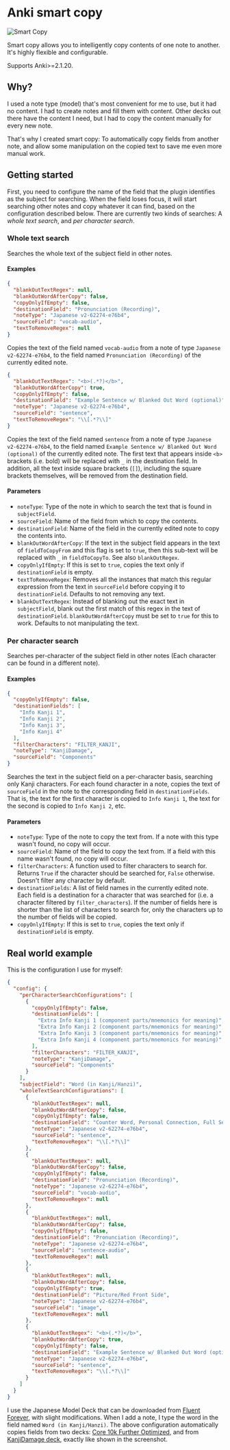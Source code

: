 # Anki smart copy

![Smart Copy](./smart_copy.gif)

Smart copy allows you to intelligently copy contents of one note to another. It's highly flexible and configurable.

Supports Anki>=2.1.20.

## Why?

I used a note type (model) that's most convenient for me to use, but it had no content. I had to create notes and fill them with content. Other decks out there have the content I need, but I had to copy the content manually for every new note.

That's why I created smart copy: To automatically copy fields from another note, and allow some manipulation on the copied text to save me even more manual work.

## Getting started

First, you need to configure the name of the field that the plugin identifies as the subject for searching. When the field loses focus, it will start searching other notes and copy whatever it can find, based on the configuration described below. There are currently two kinds of searches:
A *whole text search*, and *per character search*.

### Whole text search

Searches the whole text of the subject field in other notes.

#### Examples

```json
{
  "blankOutTextRegex": null,
  "blankOutWordAfterCopy": false,
  "copyOnlyIfEmpty": false,
  "destinationField": "Pronunciation (Recording)",
  "noteType": "Japanese v2-62274-e76b4",
  "sourceField": "vocab-audio",
  "textToRemoveRegex": null
}
```

Copies the text of the field named `vocab-audio` from a note of type `Japanese v2-62274-e76b4`, to the field named `Pronunciation (Recording)` of the currently edited note.


```json
{
  "blankOutTextRegex": "<b>(.*?)</b>",
  "blankOutWordAfterCopy": true,
  "copyOnlyIfEmpty": false,
  "destinationField": "Example Sentence w/ Blanked Out Word (optional)",
  "noteType": "Japanese v2-62274-e76b4",
  "sourceField": "sentence",
  "textToRemoveRegex": "\\[.*?\\]"
}
```

Copies the text of the field named `sentence` from a note of type `Japanese v2-62274-e76b4`, to the field named `Example Sentence w/ Blanked Out Word (optional)` of the currently edited note. The first text that appears inside `<b>` brackets (i.e. bold) will be replaced with `_` in the destination field. In addition, all the text inside square brackets (`[]`), including the square brackets themselves, will be removed from the destination field.

#### Parameters

- `noteType`: Type of the note in which to search the text that is found in `subjectField`.
- `sourceField`: Name of the field from which to copy the contents.
- `destinationField`: Name of the field in the currently edited note to copy the contents into.
- `blankOutWordAfterCopy`: If the text in the subject field appears in the text of `fieldToCopyFrom` and this flag is set to `true`, then this sub-text will be replaced with `_` in `fieldToCopyTo`. See also `blankOutRegex`.
- `copyOnlyIfEmpty`: If this is set to `true`, copies the text only if `destinationField` is empty.
- `textToRemoveRegex`: Removes all the instances that match this regular expression from the text in `sourceField` before copying it to `destinationField`. Defaults to not removing any text.
- `blankOutTextRegex`: Instead of blanking out the exact text in `subjectField`, blank out the first match of this regex in the text of `destinationField`. `blankOutWordAfterCopy` must be set to `true` for this to work. Defaults to not manipulating the text.

### Per character search

Searches per-character of the subject field in other notes (Each character can be found in a different note).

#### Examples

```json
{
  "copyOnlyIfEmpty": false,
  "destinationFields": [
    "Info Kanji 1",
    "Info Kanji 2",
    "Info Kanji 3",
    "Info Kanji 4"
  ],
  "filterCharacters": "FILTER_KANJI",
  "noteType": "KanjiDamage",
  "sourceField": "Components"
}
```

Searches the text in the subject field on a per-character basis, searching only Kanji characters. For each found character in a note, copies the text of `sourceField` in the note to the corresponding field in `destinationFields`. That is, the text for the first character is copied to `Info Kanji 1`, the text for the second is copied to `Info Kanji 2`, etc.

#### Parameters

- `noteType`: Type of the note to copy the text from. If a note with this type wasn't found, no copy will occur.
- `sourceField`: Name of the field to copy the text from. If a field with this name wasn't found, no copy will occur.
- `filterCharacters`: A function used to filter characters to search for. Returns `True` if the character should be searched for, `False` otherwise. Doesn't filter any character by default.
- `destinationFields`: A list of field names in the currently edited note. Each field is a destination for a character that was searched for (i.e. a character filtered by `filter_characters`). If the number of fields here is shorter than the list of characters to search for, only the characters up to the number of fields will be copied.
- `copyOnlyIfEmpty`: If this is set to `true`, copies the text only if `destinationField` is empty.

## Real world example

This is the configuration I use for myself:

```json
{
  "config": {
    "perCharacterSearchConfigurations": [
      {
        "copyOnlyIfEmpty": false,
        "destinationFields": [
          "Extra Info Kanji 1 (component parts/mnemonics for meaning)",
          "Extra Info Kanji 2 (component parts/mnemonics for meaning)",
          "Extra Info Kanji 3 (component parts/mnemonics for meaning)",
          "Extra Info Kanji 4 (component parts/mnemonics for meaning)"
        ],
        "filterCharacters": "FILTER_KANJI",
        "noteType": "KanjiDamage",
        "sourceField": "Components"
      }
    ],
    "subjectField": "Word (in Kanji/Hanzi)",
    "wholeTextSearchConfigurations": [
      {
        "blankOutTextRegex": null,
        "blankOutWordAfterCopy": false,
        "copyOnlyIfEmpty": false,
        "destinationField": "Counter Word, Personal Connection, Full Sentence, Extra Info (Back side)",
        "noteType": "Japanese v2-62274-e76b4",
        "sourceField": "sentence",
        "textToRemoveRegex": "\\[.*?\\]"
      },
      {
        "blankOutTextRegex": null,
        "blankOutWordAfterCopy": false,
        "copyOnlyIfEmpty": false,
        "destinationField": "Pronunciation (Recording)",
        "noteType": "Japanese v2-62274-e76b4",
        "sourceField": "vocab-audio",
        "textToRemoveRegex": null
      },
      {
        "blankOutTextRegex": null,
        "blankOutWordAfterCopy": false,
        "copyOnlyIfEmpty": false,
        "destinationField": "Pronunciation (Recording)",
        "noteType": "Japanese v2-62274-e76b4",
        "sourceField": "sentence-audio",
        "textToRemoveRegex": null
      },
      {
        "blankOutTextRegex": null,
        "blankOutWordAfterCopy": false,
        "copyOnlyIfEmpty": true,
        "destinationField": "Picture/Red Front Side",
        "noteType": "Japanese v2-62274-e76b4",
        "sourceField": "image",
        "textToRemoveRegex": null
      },
      {
        "blankOutTextRegex": "<b>(.*?)</b>",
        "blankOutWordAfterCopy": true,
        "copyOnlyIfEmpty": false,
        "destinationField": "Example Sentence w/ Blanked Out Word (optional)",
        "noteType": "Japanese v2-62274-e76b4",
        "sourceField": "sentence",
        "textToRemoveRegex": "\\[.*?\\]"
      }
    ]
  }
}
```

I use the Japanese Model Deck that can be downloaded from [Fluent Forever](https://blog.fluent-forever.com/kanjisignatures/), with slight modifications. When I add a note, I type the word in the field named `Word (in Kanji/Hanzi)`. The above configuration automatically copies fields from two decks: [Core 10k Further Optimized](https://archive.org/details/Core2k6k10KFurtherOptimizedPICSOUND), and from [KanjiDamage deck](https://ankiweb.net/shared/info/748570187), exactly like shown in the screenshot.
